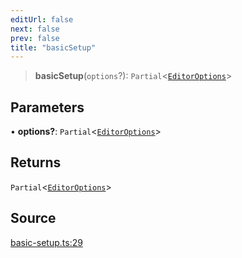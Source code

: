 ```yaml
---
editUrl: false
next: false
prev: false
title: "basicSetup"
---
```


> **basicSetup**(`options`?): `Partial`\<[`EditorOptions`](/api-core/interfaces/editoroptions/)\>

## Parameters

• **options?**: `Partial`\<[`EditorOptions`](/api-core/interfaces/editoroptions/)\>

## Returns

`Partial`\<[`EditorOptions`](/api-core/interfaces/editoroptions/)\>

## Source

[basic-setup.ts:29](https://github.com/dgmjs/dgmjs/blob/c296d113d513e412f08f9016159ca40d11e704cd/packages/core/src/basic-setup.ts#L29)
